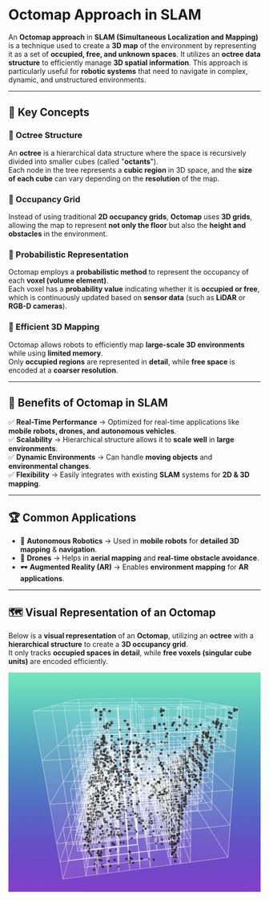 # Octomap Approach in SLAM

An **Octomap approach** in **SLAM (Simultaneous Localization and Mapping)** is a technique used to create a **3D map** of the environment by representing it as a set of **occupied, free, and unknown spaces**. It utilizes an **octree data structure** to efficiently manage **3D spatial information**. This approach is particularly useful for **robotic systems** that need to navigate in complex, dynamic, and unstructured environments.

---

## 🔑 Key Concepts

### 📌 Octree Structure
An **octree** is a hierarchical data structure where the space is recursively divided into smaller cubes (called "**octants**").  
Each node in the tree represents a **cubic region** in 3D space, and the **size of each cube** can vary depending on the **resolution** of the map.

### 📌 Occupancy Grid
Instead of using traditional **2D occupancy grids**, **Octomap** uses **3D grids**, allowing the map to represent **not only the floor** but also the **height and obstacles** in the environment.

### 📌 Probabilistic Representation
Octomap employs a **probabilistic method** to represent the occupancy of each **voxel (volume element)**.  
Each voxel has a **probability value** indicating whether it is **occupied or free**, which is continuously updated based on **sensor data** (such as **LiDAR** or **RGB-D cameras**).

### 📌 Efficient 3D Mapping
Octomap allows robots to efficiently map **large-scale 3D environments** while using **limited memory**.  
Only **occupied regions** are represented in **detail**, while **free space** is encoded at a **coarser resolution**.

---

## 🚀 Benefits of Octomap in SLAM

✅ **Real-Time Performance** → Optimized for real-time applications like **mobile robots, drones, and autonomous vehicles**.  
✅ **Scalability** → Hierarchical structure allows it to **scale well** in **large environments**.  
✅ **Dynamic Environments** → Can handle **moving objects** and **environmental changes**.  
✅ **Flexibility** → Easily integrates with existing **SLAM** systems for **2D & 3D mapping**.

---

## 🏆 Common Applications

- 🤖 **Autonomous Robotics** → Used in **mobile robots** for **detailed 3D mapping** & **navigation**.  
- 🚁 **Drones** → Helps in **aerial mapping** and **real-time obstacle avoidance**.  
- 🕶 **Augmented Reality (AR)** → Enables **environment mapping** for **AR applications**.

---

## 🗺 Visual Representation of an Octomap

Below is a **visual representation** of an **Octomap**, utilizing an **octree** with a **hierarchical structure** to create a **3D occupancy grid**.  
It only tracks **occupied spaces in detail**, while **free voxels (singular cube units)** are encoded efficiently.

![Octomap Representation](image.png)
